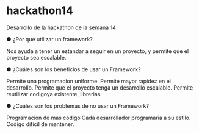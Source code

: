 # hackathon14
Desarrollo de la hackathon de la semana 14

● ¿Por qué utilizar un framework?

Nos ayuda a tener un estandar a seguir en un proyecto, y permite que el proyecto sea escalable.

● ¿Cuáles son los beneficios de usar un Framework?

Permite una programacion uniforme.
Permite mayor rapidez en el desarrollo.
Permite que el proyecto tenga un desarrollo escalable.
Permite reutilizar codigoya existente, librerias.

● ¿Cuáles son los problemas de no usar un Framework?

Programacion de mas codigo
Cada desarrollador programaria a su estilo.
Codigo dificil de mantener.
